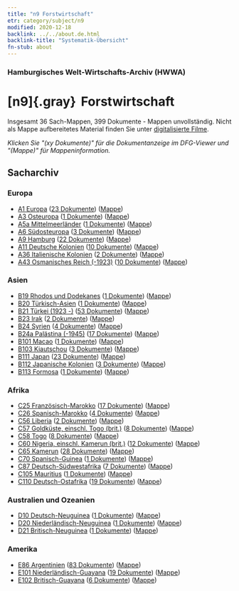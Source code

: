```yaml
---
title: "n9 Forstwirtschaft"
etr: category/subject/n9
modified: 2020-12-18
backlink: ../../about.de.html
backlink-title: "Systematik-Übersicht"
fn-stub: about
---
```


### Hamburgisches Welt-Wirtschafts-Archiv (HWWA)
# [n9]{.gray}&#8201; Forstwirtschaft&#160; 




Insgesamt 36 Sach-Mappen, 399 Dokumente - Mappen unvollständig.
Nicht als Mappe aufbereitetes Material finden Sie unter [digitalisierte Filme](/film/h1_sh).

_Klicken Sie "(xy Dokumente)" für die Dokumentanzeige im DFG-Viewer und "(Mappe)" für Mappeninformation._

## Sacharchiv




### Europa

- [A1 Europa](../../../geo/about.de.html#A1) (<a href="https://dfg-viewer.de/show/?tx_dlf[id]=https://pm20.zbw.eu/mets/sh/1408xx/140892/1450xx/145074/public.mets.de.xml" target="_blank">23 Dokumente</a>) ([Mappe](http://purl.org/pressemappe20/folder/sh/140892,145074))
- [A3 Osteuropa](../../../geo/about.de.html#A3) (<a href="https://dfg-viewer.de/show/?tx_dlf[id]=https://pm20.zbw.eu/mets/sh/1408xx/140896/1450xx/145074/public.mets.de.xml" target="_blank">1 Dokumente</a>) ([Mappe](http://purl.org/pressemappe20/folder/sh/140896,145074))
- [A5a Mittelmeerländer](../../../geo/about.de.html#A5a) (<a href="https://dfg-viewer.de/show/?tx_dlf[id]=https://pm20.zbw.eu/mets/sh/1408xx/140899/1450xx/145074/public.mets.de.xml" target="_blank">1 Dokumente</a>) ([Mappe](http://purl.org/pressemappe20/folder/sh/140899,145074))
- [A6 Südosteuropa](../../../geo/about.de.html#A6) (<a href="https://dfg-viewer.de/show/?tx_dlf[id]=https://pm20.zbw.eu/mets/sh/1409xx/140900/1450xx/145074/public.mets.de.xml" target="_blank">3 Dokumente</a>) ([Mappe](http://purl.org/pressemappe20/folder/sh/140900,145074))
- [A9 Hamburg](../../../geo/about.de.html#A9) (<a href="https://dfg-viewer.de/show/?tx_dlf[id]=https://pm20.zbw.eu/mets/sh/1409xx/140905/1450xx/145074/public.mets.de.xml" target="_blank">22 Dokumente</a>) ([Mappe](http://purl.org/pressemappe20/folder/sh/140905,145074))
- [A11 Deutsche Kolonien](../../../geo/about.de.html#A11) (<a href="https://dfg-viewer.de/show/?tx_dlf[id]=https://pm20.zbw.eu/mets/sh/1409xx/140960/1450xx/145074/public.mets.de.xml" target="_blank">10 Dokumente</a>) ([Mappe](http://purl.org/pressemappe20/folder/sh/140960,145074))
- [A36 Italienische Kolonien](../../../geo/about.de.html#A36) (<a href="https://dfg-viewer.de/show/?tx_dlf[id]=https://pm20.zbw.eu/mets/sh/1410xx/141012/1450xx/145074/public.mets.de.xml" target="_blank">2 Dokumente</a>) ([Mappe](http://purl.org/pressemappe20/folder/sh/141012,145074))
- [A43 Osmanisches Reich (-1923)](../../../geo/about.de.html#A43) (<a href="https://dfg-viewer.de/show/?tx_dlf[id]=https://pm20.zbw.eu/mets/sh/1410xx/141034/1450xx/145074/public.mets.de.xml" target="_blank">10 Dokumente</a>) ([Mappe](http://purl.org/pressemappe20/folder/sh/141034,145074))

### Asien

- [B19 Rhodos und Dodekanes](../../../geo/about.de.html#B19) (<a href="https://dfg-viewer.de/show/?tx_dlf[id]=https://pm20.zbw.eu/mets/sh/1411xx/141106/1450xx/145074/public.mets.de.xml" target="_blank">1 Dokumente</a>) ([Mappe](http://purl.org/pressemappe20/folder/sh/141106,145074))
- [B20 Türkisch-Asien](../../../geo/about.de.html#B20) (<a href="https://dfg-viewer.de/show/?tx_dlf[id]=https://pm20.zbw.eu/mets/sh/1411xx/141108/1450xx/145074/public.mets.de.xml" target="_blank">1 Dokumente</a>) ([Mappe](http://purl.org/pressemappe20/folder/sh/141108,145074))
- [B21 Türkei (1923 -)](../../../geo/about.de.html#B21) (<a href="https://dfg-viewer.de/show/?tx_dlf[id]=https://pm20.zbw.eu/mets/sh/1411xx/141111/1450xx/145074/public.mets.de.xml" target="_blank">53 Dokumente</a>) ([Mappe](http://purl.org/pressemappe20/folder/sh/141111,145074))
- [B23 Irak](../../../geo/about.de.html#B23) (<a href="https://dfg-viewer.de/show/?tx_dlf[id]=https://pm20.zbw.eu/mets/sh/1411xx/141113/1450xx/145074/public.mets.de.xml" target="_blank">2 Dokumente</a>) ([Mappe](http://purl.org/pressemappe20/folder/sh/141113,145074))
- [B24 Syrien](../../../geo/about.de.html#B24) (<a href="https://dfg-viewer.de/show/?tx_dlf[id]=https://pm20.zbw.eu/mets/sh/1411xx/141114/1450xx/145074/public.mets.de.xml" target="_blank">4 Dokumente</a>) ([Mappe](http://purl.org/pressemappe20/folder/sh/141114,145074))
- [B24a Palästina (-1945)](../../../geo/about.de.html#B24a) (<a href="https://dfg-viewer.de/show/?tx_dlf[id]=https://pm20.zbw.eu/mets/sh/1411xx/141115/1450xx/145074/public.mets.de.xml" target="_blank">17 Dokumente</a>) ([Mappe](http://purl.org/pressemappe20/folder/sh/141115,145074))
- [B101 Macao](../../../geo/about.de.html#B101) (<a href="https://dfg-viewer.de/show/?tx_dlf[id]=https://pm20.zbw.eu/mets/sh/1412xx/141267/1450xx/145074/public.mets.de.xml" target="_blank">1 Dokumente</a>) ([Mappe](http://purl.org/pressemappe20/folder/sh/141267,145074))
- [B103 Kiautschou](../../../geo/about.de.html#B103) (<a href="https://dfg-viewer.de/show/?tx_dlf[id]=https://pm20.zbw.eu/mets/sh/1261xx/126163/1450xx/145074/public.mets.de.xml" target="_blank">3 Dokumente</a>) ([Mappe](http://purl.org/pressemappe20/folder/sh/126163,145074))
- [B111 Japan](../../../geo/about.de.html#B111) (<a href="https://dfg-viewer.de/show/?tx_dlf[id]=https://pm20.zbw.eu/mets/sh/1412xx/141272/1450xx/145074/public.mets.de.xml" target="_blank">23 Dokumente</a>) ([Mappe](http://purl.org/pressemappe20/folder/sh/141272,145074))
- [B112 Japanische Kolonien](../../../geo/about.de.html#B112) (<a href="https://dfg-viewer.de/show/?tx_dlf[id]=https://pm20.zbw.eu/mets/sh/1412xx/141273/1450xx/145074/public.mets.de.xml" target="_blank">3 Dokumente</a>) ([Mappe](http://purl.org/pressemappe20/folder/sh/141273,145074))
- [B113 Formosa](../../../geo/about.de.html#B113) (<a href="https://dfg-viewer.de/show/?tx_dlf[id]=https://pm20.zbw.eu/mets/sh/1412xx/141274/1450xx/145074/public.mets.de.xml" target="_blank">1 Dokumente</a>) ([Mappe](http://purl.org/pressemappe20/folder/sh/141274,145074))

### Afrika

- [C25 Französisch-Marokko](../../../geo/about.de.html#C25) (<a href="https://dfg-viewer.de/show/?tx_dlf[id]=https://pm20.zbw.eu/mets/sh/1413xx/141358/1450xx/145074/public.mets.de.xml" target="_blank">17 Dokumente</a>) ([Mappe](http://purl.org/pressemappe20/folder/sh/141358,145074))
- [C26 Spanisch-Marokko](../../../geo/about.de.html#C26) (<a href="https://dfg-viewer.de/show/?tx_dlf[id]=https://pm20.zbw.eu/mets/sh/1413xx/141359/1450xx/145074/public.mets.de.xml" target="_blank">4 Dokumente</a>) ([Mappe](http://purl.org/pressemappe20/folder/sh/141359,145074))
- [C56 Liberia](../../../geo/about.de.html#C56) (<a href="https://dfg-viewer.de/show/?tx_dlf[id]=https://pm20.zbw.eu/mets/sh/1414xx/141405/1450xx/145074/public.mets.de.xml" target="_blank">2 Dokumente</a>) ([Mappe](http://purl.org/pressemappe20/folder/sh/141405,145074))
- [C57 Goldküste, einschl. Togo (brit.)](../../../geo/about.de.html#C57) (<a href="https://dfg-viewer.de/show/?tx_dlf[id]=https://pm20.zbw.eu/mets/sh/1414xx/141406/1450xx/145074/public.mets.de.xml" target="_blank">8 Dokumente</a>) ([Mappe](http://purl.org/pressemappe20/folder/sh/141406,145074))
- [C58 Togo](../../../geo/about.de.html#C58) (<a href="https://dfg-viewer.de/show/?tx_dlf[id]=https://pm20.zbw.eu/mets/sh/1414xx/141408/1450xx/145074/public.mets.de.xml" target="_blank">8 Dokumente</a>) ([Mappe](http://purl.org/pressemappe20/folder/sh/141408,145074))
- [C60 Nigeria, einschl. Kamerun (brit.)](../../../geo/about.de.html#C60) (<a href="https://dfg-viewer.de/show/?tx_dlf[id]=https://pm20.zbw.eu/mets/sh/1414xx/141409/1450xx/145074/public.mets.de.xml" target="_blank">12 Dokumente</a>) ([Mappe](http://purl.org/pressemappe20/folder/sh/141409,145074))
- [C65 Kamerun](../../../geo/about.de.html#C65) (<a href="https://dfg-viewer.de/show/?tx_dlf[id]=https://pm20.zbw.eu/mets/sh/1414xx/141410/1450xx/145074/public.mets.de.xml" target="_blank">28 Dokumente</a>) ([Mappe](http://purl.org/pressemappe20/folder/sh/141410,145074))
- [C70 Spanisch-Guinea](../../../geo/about.de.html#C70) (<a href="https://dfg-viewer.de/show/?tx_dlf[id]=https://pm20.zbw.eu/mets/sh/1414xx/141412/1450xx/145074/public.mets.de.xml" target="_blank">1 Dokumente</a>) ([Mappe](http://purl.org/pressemappe20/folder/sh/141412,145074))
- [C87 Deutsch-Südwestafrika](../../../geo/about.de.html#C87) (<a href="https://dfg-viewer.de/show/?tx_dlf[id]=https://pm20.zbw.eu/mets/sh/1414xx/141450/1450xx/145074/public.mets.de.xml" target="_blank">7 Dokumente</a>) ([Mappe](http://purl.org/pressemappe20/folder/sh/141450,145074))
- [C105 Mauritius](../../../geo/about.de.html#C105) (<a href="https://dfg-viewer.de/show/?tx_dlf[id]=https://pm20.zbw.eu/mets/sh/1414xx/141469/1450xx/145074/public.mets.de.xml" target="_blank">1 Dokumente</a>) ([Mappe](http://purl.org/pressemappe20/folder/sh/141469,145074))
- [C110 Deutsch-Ostafrika](../../../geo/about.de.html#C110) (<a href="https://dfg-viewer.de/show/?tx_dlf[id]=https://pm20.zbw.eu/mets/sh/1414xx/141471/1450xx/145074/public.mets.de.xml" target="_blank">19 Dokumente</a>) ([Mappe](http://purl.org/pressemappe20/folder/sh/141471,145074))

### Australien und Ozeanien

- [D10 Deutsch-Neuguinea](../../../geo/about.de.html#D10) (<a href="https://dfg-viewer.de/show/?tx_dlf[id]=https://pm20.zbw.eu/mets/sh/1416xx/141601/1450xx/145074/public.mets.de.xml" target="_blank">1 Dokumente</a>) ([Mappe](http://purl.org/pressemappe20/folder/sh/141601,145074))
- [D20 Niederländisch-Neuguinea](../../../geo/about.de.html#D20) (<a href="https://dfg-viewer.de/show/?tx_dlf[id]=https://pm20.zbw.eu/mets/sh/1416xx/141619/1450xx/145074/public.mets.de.xml" target="_blank">1 Dokumente</a>) ([Mappe](http://purl.org/pressemappe20/folder/sh/141619,145074))
- [D21 Britisch-Neuguinea](../../../geo/about.de.html#D21) (<a href="https://dfg-viewer.de/show/?tx_dlf[id]=https://pm20.zbw.eu/mets/sh/1416xx/141620/1450xx/145074/public.mets.de.xml" target="_blank">1 Dokumente</a>) ([Mappe](http://purl.org/pressemappe20/folder/sh/141620,145074))

### Amerika

- [E86 Argentinien](../../../geo/about.de.html#E86) (<a href="https://dfg-viewer.de/show/?tx_dlf[id]=https://pm20.zbw.eu/mets/sh/1416xx/141692/1450xx/145074/public.mets.de.xml" target="_blank">83 Dokumente</a>) ([Mappe](http://purl.org/pressemappe20/folder/sh/141692,145074))
- [E101 Niederländisch-Guayana](../../../geo/about.de.html#E101) (<a href="https://dfg-viewer.de/show/?tx_dlf[id]=https://pm20.zbw.eu/mets/sh/1416xx/141699/1450xx/145074/public.mets.de.xml" target="_blank">19 Dokumente</a>) ([Mappe](http://purl.org/pressemappe20/folder/sh/141699,145074))
- [E102 Britisch-Guayana](../../../geo/about.de.html#E102) (<a href="https://dfg-viewer.de/show/?tx_dlf[id]=https://pm20.zbw.eu/mets/sh/1417xx/141700/1450xx/145074/public.mets.de.xml" target="_blank">6 Dokumente</a>) ([Mappe](http://purl.org/pressemappe20/folder/sh/141700,145074))


